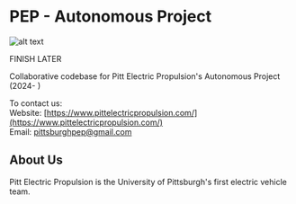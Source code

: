 # PEP - Autonomous Project

![alt text](https://www.sustainable.pitt.edu/wp-content/uploads/2022/08/Pitt-Electric-Propulsion-Logo.png)

FINISH LATER

Collaborative codebase for Pitt Electric Propulsion's Autonomous Project (2024- )

To contact us: <br />
Website: [https://www.pittelectricpropulsion.com/](https://www.pittelectricpropulsion.com/) <br />
Email: pittsburghpep@gmail.com


## About Us

Pitt Electric Propulsion is the University of Pittsburgh's first electric vehicle team. 
